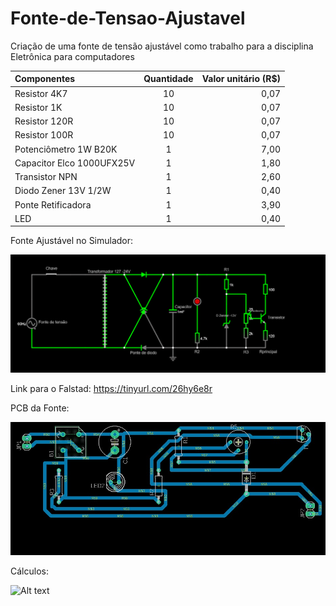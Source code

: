 # Fonte-de-Tensao-Ajustavel
Criação de uma fonte de tensão ajustável como trabalho para a disciplina Eletrônica para computadores


| Componentes | Quantidade | Valor unitário (R$) |
|:-----|:--------:|------:|
| Resistor 4K7 | 10 | 0,07 |
| Resistor 1K | 10 | 0,07 |
| Resistor 120R | 10 | 0,07 |
| Resistor 100R | 10 | 0,07 |
| Potenciômetro 1W B20K | 1 | 7,00 |
| Capacitor Elco 1000UFX25V | 1 | 1,80|
| Transistor NPN | 1 | 2,60 |
| Diodo Zener 13V 1/2W | 1 | 0,40 |
| Ponte Retificadora | 1 | 3,90 |
| LED | 1 | 0,40 |



Fonte Ajustável no Simulador:

![Alt text](./Falstad.png)

Link para o Falstad: https://tinyurl.com/26hy6e8r



PCB da Fonte:

![Alt text](./Eagle.jfif)



Cálculos:

![Alt text](./Cálculos.png)
